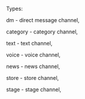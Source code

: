 Types:

dm - direct message channel,    

category - category channel,

text - text channel,

voice - voice channel,

news - news channel,

store - store channel,

stage - stage channel,
